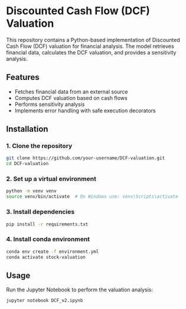 # Discounted Cash Flow (DCF) Valuation

This repository contains a Python-based implementation of Discounted Cash Flow (DCF) valuation for financial analysis. The model retrieves financial data, calculates the DCF valuation, and provides a sensitivity analysis.

## Features
- Fetches financial data from an external source
- Computes DCF valuation based on cash flows
- Performs sensitivity analysis
- Implements error handling with safe execution decorators

## Installation
### 1. Clone the repository
```bash
git clone https://github.com/your-username/DCF-valuation.git
cd DCF-valuation
```

### 2. Set up a virtual environment
```bash
python -m venv venv
source venv/bin/activate  # On Windows use: venv\Scripts\activate
```

### 3. Install dependencies
```bash
pip install -r requirements.txt
```

### 4. Install conda environment
```bash
conda env create -f environment.yml
conda activate stock-valuation
```

## Usage
Run the Jupyter Notebook to perform the valuation analysis:
```bash
jupyter notebook DCF_v2.ipynb
```
